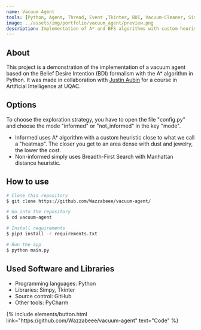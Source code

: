 ```yaml
---
name: Vacuum Agent
tools: [Python, Agent, Thread, Event ,Tkinter, BDI, Vacuum-Cleaner, Simpy, Agent-Based-Simulation, BDI-Model, Vacuum-Robot]
image: ../assets/img/portfolio/vacuum_agent/preview.png
description: Implementation of A* and BFS algorithms with custom heuristics in the scope of a vacuum agent with graphical interface
---
```

## About 
This project is a demonstration of the implementation of a vacuum agent based on the Belief Desire Intention (BDI) formalism with the A* algorithm in Python. It was made in collaboration with <a href="https://github.com/Justin-Aubin" target="_blank" rel="noopener noreferrer">Justin Aubin</a> for a course in Artificial Intelligence at UQAC.

## Options
To choose the exploration strategy, you have to open the file "config.py" and choose the mode "informed" or "not_informed" in the key "mode".
- Informed uses A* algorithm with a custom heuristic close to what we call a "heatmap". The closer you get to an area dense with dust and jewelry, the lower the cost.
- Non-informed simply uses Breadth-First Search with Manhattan distance heuristic.

## How to use
```bash
# Clone this repository
$ git clone https://github.com/Wazzabeee/vacuum-agent/

# Go into the repository
$ cd vacuum-agent

# Install requirements
$ pip3 install -r requirements.txt

# Run the app
$ python main.py
```

## Used Software and Libraries
- Programming languages: Python
- Libraries: Simpy, Tkinter
- Source control: GitHub
- Other tools: PyCharm

<p class="text-center">
{% include elements/button.html link="https://github.com/Wazzabeee/vacuum-agent" text="Code" %}
</p>